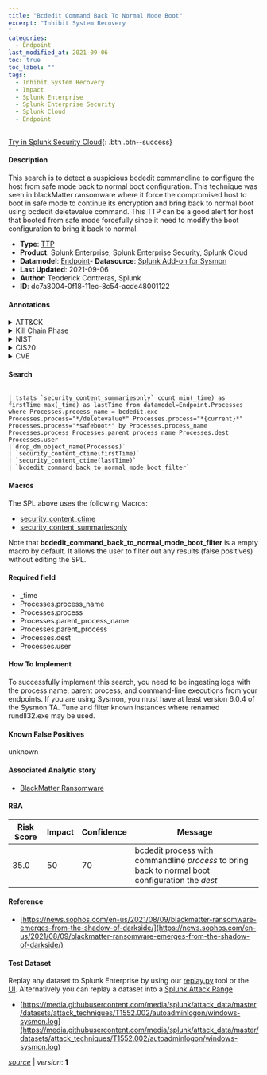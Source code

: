 ```yaml
---
title: "Bcdedit Command Back To Normal Mode Boot"
excerpt: "Inhibit System Recovery
"
categories:
  - Endpoint
last_modified_at: 2021-09-06
toc: true
toc_label: ""
tags:
  - Inhibit System Recovery
  - Impact
  - Splunk Enterprise
  - Splunk Enterprise Security
  - Splunk Cloud
  - Endpoint
---
```




[Try in Splunk Security Cloud](https://www.splunk.com/en_splunk_app_enrichmentus/cyber-security.html){: .btn .btn--success}

#### Description

This search is to detect a suspicious bcdedit commandline to configure the host from safe mode back to normal boot configuration. This technique was seen in blackMatter ransomware where it force the compromised host to boot in safe mode to continue its encryption and bring back to normal boot using bcdedit deletevalue command. This TTP can be a good alert for host that booted from safe mode forcefully since it need to modify the boot configuration to bring it back to normal.

- **Type**: [TTP](https://github.com/splunk/security_content/wiki/Detection-Analytic-Types)
- **Product**: Splunk Enterprise, Splunk Enterprise Security, Splunk Cloud
- **Datamodel**: [Endpoint](https://docs.splunk.com/Documentation/CIM/latest/User/Endpoint)- **Datasource**: [Splunk Add-on for Sysmon](https://splunkbase.splunk.com/app/5709)
- **Last Updated**: 2021-09-06
- **Author**: Teoderick Contreras, Splunk
- **ID**: dc7a8004-0f18-11ec-8c54-acde48001122


#### Annotations

<details>
  <summary>ATT&CK</summary>

<div markdown="1">


| ID             | Technique        |  Tactic             |
| -------------- | ---------------- |-------------------- |
| [T1490](https://attack.mitre.org/techniques/T1490/) | Inhibit System Recovery | Impact |

</div>
</details>


<details>
  <summary>Kill Chain Phase</summary>

<div markdown="1">

* Exploitation


</div>
</details>


<details>
  <summary>NIST</summary>

<div markdown="1">



</div>
</details>

<details>
  <summary>CIS20</summary>

<div markdown="1">



</div>
</details>

<details>
  <summary>CVE</summary>

<div markdown="1">


</div>
</details>

#### Search

```

| tstats `security_content_summariesonly` count min(_time) as firstTime max(_time) as lastTime from datamodel=Endpoint.Processes where Processes.process_name = bcdedit.exe Processes.process="*/deletevalue*" Processes.process="*{current}*"  Processes.process="*safeboot*" by Processes.process_name Processes.process Processes.parent_process_name Processes.dest Processes.user 
|`drop_dm_object_name(Processes)` 
| `security_content_ctime(firstTime)` 
| `security_content_ctime(lastTime)` 
| `bcdedit_command_back_to_normal_mode_boot_filter`
```

#### Macros
The SPL above uses the following Macros:
* [security_content_ctime](https://github.com/splunk/security_content/blob/develop/macros/security_content_ctime.yml)
* [security_content_summariesonly](https://github.com/splunk/security_content/blob/develop/macros/security_content_summariesonly.yml)

Note that **bcdedit_command_back_to_normal_mode_boot_filter** is a empty macro by default. It allows the user to filter out any results (false positives) without editing the SPL.

#### Required field
* _time
* Processes.process_name
* Processes.process
* Processes.parent_process_name
* Processes.parent_process
* Processes.dest
* Processes.user


#### How To Implement
To successfully implement this search, you need to be ingesting logs with the process name, parent process, and command-line executions from your endpoints. If you are using Sysmon, you must have at least version 6.0.4 of the Sysmon TA. Tune and filter known instances where renamed rundll32.exe may be used.

#### Known False Positives
unknown

#### Associated Analytic story
* [BlackMatter Ransomware](/stories/blackmatter_ransomware)




#### RBA

| Risk Score  | Impact      | Confidence   | Message      |
| ----------- | ----------- |--------------|--------------|
| 35.0 | 50 | 70 | bcdedit process with commandline $process$ to bring back to normal boot configuration the $dest$ |


#### Reference

* [https://news.sophos.com/en-us/2021/08/09/blackmatter-ransomware-emerges-from-the-shadow-of-darkside/](https://news.sophos.com/en-us/2021/08/09/blackmatter-ransomware-emerges-from-the-shadow-of-darkside/)



#### Test Dataset
Replay any dataset to Splunk Enterprise by using our [replay.py](https://github.com/splunk/attack_data#using-replaypy) tool or the [UI](https://github.com/splunk/attack_data#using-ui).
Alternatively you can replay a dataset into a [Splunk Attack Range](https://github.com/splunk/attack_range#replay-dumps-into-attack-range-splunk-server)


* [https://media.githubusercontent.com/media/splunk/attack_data/master/datasets/attack_techniques/T1552.002/autoadminlogon/windows-sysmon.log](https://media.githubusercontent.com/media/splunk/attack_data/master/datasets/attack_techniques/T1552.002/autoadminlogon/windows-sysmon.log)



[*source*](https://github.com/splunk/security_content/tree/develop/detections/endpoint/bcdedit_command_back_to_normal_mode_boot.yml) \| *version*: **1**